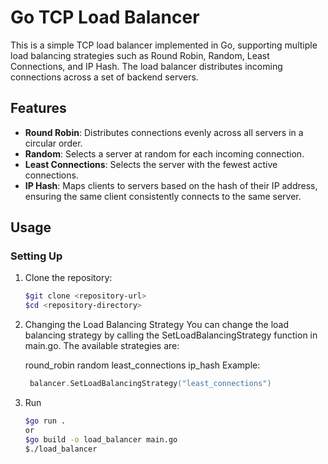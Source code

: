 # Go TCP Load Balancer

This is a simple TCP load balancer implemented in Go, supporting multiple load balancing strategies such as Round Robin, Random, Least Connections, and IP Hash. The load balancer distributes incoming connections across a set of backend servers.

## Features

- **Round Robin**: Distributes connections evenly across all servers in a circular order.
- **Random**: Selects a server at random for each incoming connection.
- **Least Connections**: Selects the server with the fewest active connections.
- **IP Hash**: Maps clients to servers based on the hash of their IP address, ensuring the same client consistently connects to the same server.


## Usage

### Setting Up

1. Clone the repository:
   ```bash
   $git clone <repository-url>
   $cd <repository-directory>
2. Changing the Load Balancing Strategy
You can change the load balancing strategy by calling the SetLoadBalancingStrategy function in main.go. The available strategies are:

    round_robin
    random
    least_connections
    ip_hash
Example:
   ```go
    balancer.SetLoadBalancingStrategy("least_connections")
3. Run
    ```bash
   $go run .
    or
    $go build -o load_balancer main.go
    $./load_balancer

   